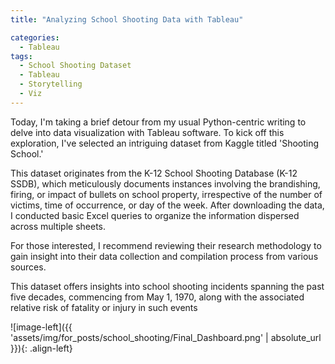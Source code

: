 ```yaml
---
title: "Analyzing School Shooting Data with Tableau"

categories:
  - Tableau 
tags:
  - School Shooting Dataset
  - Tableau
  - Storytelling
  - Viz
---
```


Today, I'm taking a brief detour from my usual Python-centric writing to delve into data visualization with Tableau software. To kick off this exploration, I've selected an intriguing dataset from Kaggle titled 'Shooting School.'

This dataset originates from the K-12 School Shooting Database (K-12 SSDB), which meticulously documents instances involving the brandishing, firing, or impact of bullets on school property, irrespective of the number of victims, time of occurrence, or day of the week. After downloading the data, I conducted basic Excel queries to organize the information dispersed across multiple sheets.

For those interested, I recommend reviewing their research methodology to gain insight into their data collection and compilation process from various sources.

This dataset offers insights into school shooting incidents spanning the past five decades, commencing from May 1, 1970, along with the associated relative risk of fatality or injury in such events



![image-left]({{ 'assets/img/for_posts/school_shooting/Final_Dashboard.png' | absolute_url }}){: .align-left}
